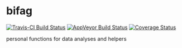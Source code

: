 
<!-- README.md is generated from README.Rmd. Please edit that file -->
bifag
=====

[![Travis-CI Build Status](https://travis-ci.org/ginolhac/bifag.svg?branch=master)](https://travis-ci.org/ginolhac/bifag) [![AppVeyor Build Status](https://ci.appveyor.com/api/projects/status/github/ginolhac/bifag?branch=master&svg=true)](https://ci.appveyor.com/project/ginolhac/bifag) [![Coverage Status](https://img.shields.io/codecov/c/github/ginolhac/bifag/master.svg)](https://codecov.io/github/ginolhac/bifag?branch=master)

personal functions for data analyses and helpers
